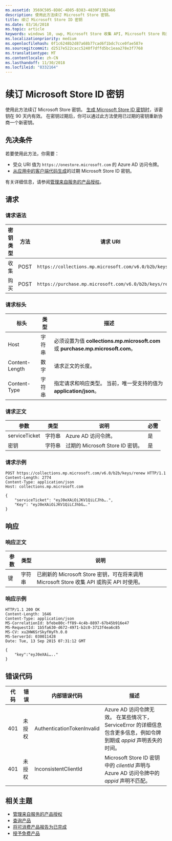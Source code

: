 ```yaml
---
ms.assetid: 3569C505-8D8C-4D85-B383-4839F13B2466
description: 使用此方法续订 Microsoft Store 密钥。
title: 续订 Microsoft Store ID 密钥
ms.date: 03/16/2018
ms.topic: article
keywords: windows 10, uwp, Microsoft Store 收集 API, Microsoft Store 购买 API, Microsoft Store ID 密钥, 续订
ms.localizationpriority: medium
ms.openlocfilehash: 0f1c6248b2d87a68b77cad6f1bdc7cce0fae587e
ms.sourcegitcommit: d2517e522cacc5240f7dffd5bc1eaa278e3f7768
ms.translationtype: MT
ms.contentlocale: zh-CN
ms.lasthandoff: 11/30/2018
ms.locfileid: "8332164"
---
```

# <a name="renew-a-microsoft-store-id-key"></a>续订 Microsoft Store ID 密钥


使用此方法续订 Microsoft Store 密钥。 [生成 Microsoft Store ID 密钥时](view-and-grant-products-from-a-service.md#step-4)，该密钥在 90 天内有效。 在密钥过期后，你可以通过此方法使用已过期的密钥重新协商一个新密钥。

## <a name="prerequisites"></a>先决条件


若要使用此方法，你需要：

* 受众 URI 值为 `https://onestore.microsoft.com` 的 Azure AD 访问令牌。
* [从应用中的客户端代码生成](view-and-grant-products-from-a-service.md#step-4)的过期 Microsoft Store ID 密钥。

有关详细信息，请参阅[管理来自服务的产品授权](view-and-grant-products-from-a-service.md)。

## <a name="request"></a>请求

### <a name="request-syntax"></a>请求语法

| 密钥类型    | 方法 | 请求 URI                                              |
|-------------|--------|----------------------------------------------------------|
| 收集 | POST   | ```https://collections.mp.microsoft.com/v6.0/b2b/keys/renew``` |
| 购买    | POST   | ```https://purchase.mp.microsoft.com/v6.0/b2b/keys/renew```    |


### <a name="request-header"></a>请求标头

| 标头         | 类型   | 描述                                                                                           |
|----------------|--------|-------------------------------------------------------------------------------------------------------|
| Host           | 字符串 | 必须设置为值 **collections.mp.microsoft.com** 或 **purchase.mp.microsoft.com**。           |
| Content-Length | 数字 | 请求正文的长度。                                                                       |
| Content-Type   | 字符串 | 指定请求和响应类型。 当前，唯一受支持的值为 **application/json**。 |


### <a name="request-body"></a>请求正文

| 参数     | 类型   | 说明                       | 必需 |
|---------------|--------|-----------------------------------|----------|
| serviceTicket | 字符串 | Azure AD 访问令牌。        | 是      |
| 密钥           | 字符串 | 过期的 Microsoft Store ID 密钥。 | 是       |


### <a name="request-example"></a>请求示例

```syntax
POST https://collections.mp.microsoft.com/v6.0/b2b/keys/renew HTTP/1.1
Content-Length: 2774
Content-Type: application/json
Host: collections.mp.microsoft.com

{
    "serviceTicket": "eyJ0eXAiOiJKV1QiLCJhb….",
    "Key": "eyJ0eXAiOiJKV1QiLCJhbG…."
}
```

## <a name="response"></a>响应


### <a name="response-body"></a>响应正文

| 参数 | 类型   | 说明                                                                                                            |
|-----------|--------|------------------------------------------------------------------------------------------------------------------------|
| 键       | 字符串 | 已刷新的 Microsoft Store 密钥，可在将来调用 Microsoft Store 收集 API 或购买 API 时使用。 |


### <a name="response-example"></a>响应示例

```syntax
HTTP/1.1 200 OK
Content-Length: 1646
Content-Type: application/json
MS-CorrelationId: bfebe80c-ff89-4c4b-8897-67b45b916e47
MS-RequestId: 1b5fa630-d672-4971-b2c0-3713f4ea6c85
MS-CV: xu2HW6SrSkyfHyFh.0.0
MS-ServerId: 030011428
Date: Tue, 13 Sep 2015 07:31:12 GMT

{
    "key":"eyJ0eXAi….."
}
```

## <a name="error-codes"></a>错误代码


| 代码 | 错误        | 内部错误代码           | 描述   |
|------|--------------|----------------------------|---------------|
| 401  | 未授权 | AuthenticationTokenInvalid | Azure AD 访问令牌无效。 在某些情况下，ServiceError 的详细信息包含更多信息，例如令牌到期或 *appid* 声明丢失的时间。 |
| 401  | 未授权 | InconsistentClientId       | Microsoft Store ID 密钥中的 *clientId* 声明与 Azure AD 访问令牌中的 *appid* 声明不匹配。                                                                     |


## <a name="related-topics"></a>相关主题


* [管理来自服务的产品授权](view-and-grant-products-from-a-service.md)
* [查询产品](query-for-products.md)
* [将可消费产品报告为已完成](report-consumable-products-as-fulfilled.md)
* [授予免费产品](grant-free-products.md)
